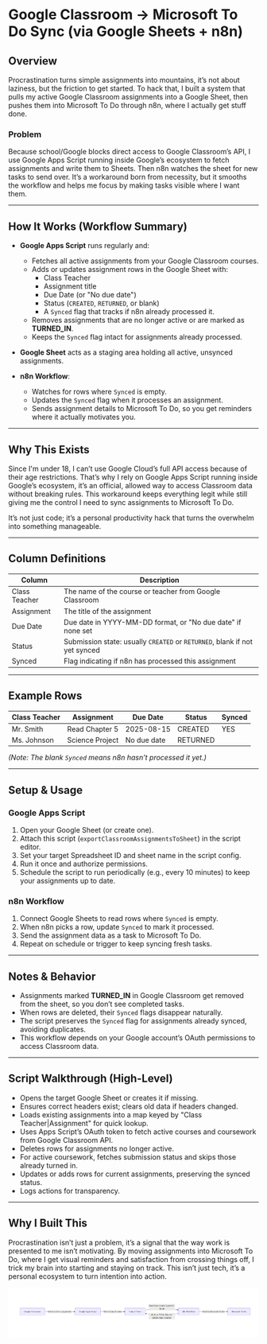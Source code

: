 # Google Classroom → Microsoft To Do Sync (via Google Sheets + n8n)

## Overview

Procrastination turns simple assignments into mountains, it’s not about laziness, but the friction to get started. To hack that, I built a system that pulls my active Google Classroom assignments into a Google Sheet, then pushes them into Microsoft To Do through n8n, where I actually get stuff done.

### Problem

Because school/Google blocks direct access to Google Classroom’s API, I use Google Apps Script running inside Google’s ecosystem to fetch assignments and write them to Sheets. Then n8n watches the sheet for new tasks to send over. It’s a workaround born from necessity, but it smooths the workflow and helps me focus by making tasks visible where I want them.

---

## How It Works (Workflow Summary)

- **Google Apps Script** runs regularly and:
  - Fetches all active assignments from your Google Classroom courses.
  - Adds or updates assignment rows in the Google Sheet with:
    - Class Teacher
    - Assignment title
    - Due Date (or "No due date")
    - Status (`CREATED`, `RETURNED`, or blank)
    - A `Synced` flag that tracks if n8n already processed it.
  - Removes assignments that are no longer active or are marked as **TURNED_IN**.
  - Keeps the `Synced` flag intact for assignments already processed.

- **Google Sheet** acts as a staging area holding all active, unsynced assignments.

- **n8n Workflow**:
  - Watches for rows where `Synced` is empty.
  - Updates the `Synced` flag when it processes an assignment.
  - Sends assignment details to Microsoft To Do, so you get reminders where it actually motivates you.

---

## Why This Exists

Since I'm under 18, I can’t use Google Cloud’s full API access because of their age restrictions. That’s why I rely on Google Apps Script running inside Google’s ecosystem, it’s an official, allowed way to access Classroom data without breaking rules. This workaround keeps everything legit while still giving me the control I need to sync assignments to Microsoft To Do.

It’s not just code; it’s a personal productivity hack that turns the overwhelm into something manageable.

---

## Column Definitions

| Column        | Description                                                        |
|---------------|--------------------------------------------------------------------|
| Class Teacher | The name of the course or teacher from Google Classroom           |
| Assignment    | The title of the assignment                                        |
| Due Date      | Due date in YYYY-MM-DD format, or "No due date" if none set       |
| Status        | Submission state: usually `CREATED` or `RETURNED`, blank if not yet synced |
| Synced       | Flag indicating if n8n has processed this assignment              |

---

## Example Rows

| Class Teacher | Assignment         | Due Date   | Status     | Synced |
|---------------|--------------------|------------|------------|--------|
| Mr. Smith     | Read Chapter 5     | 2025-08-15 | CREATED    | YES    |
| Ms. Johnson   | Science Project    | No due date| RETURNED   |        |

*(Note: The blank `Synced` means n8n hasn’t processed it yet.)*

---

## Setup & Usage

### Google Apps Script

1. Open your Google Sheet (or create one).
2. Attach this script (`exportClassroomAssignmentsToSheet`) in the script editor.
3. Set your target Spreadsheet ID and sheet name in the script config.
4. Run it once and authorize permissions.
5. Schedule the script to run periodically (e.g., every 10 minutes) to keep your assignments up to date.

### n8n Workflow

1. Connect Google Sheets to read rows where `Synced` is empty.
2. When n8n picks a row, update `Synced` to mark it processed.
3. Send the assignment data as a task to Microsoft To Do.
4. Repeat on schedule or trigger to keep syncing fresh tasks.

---

## Notes & Behavior

- Assignments marked **TURNED_IN** in Google Classroom get removed from the sheet, so you don’t see completed tasks.
- When rows are deleted, their `Synced` flags disappear naturally.
- The script preserves the `Synced` flag for assignments already synced, avoiding duplicates.
- This workflow depends on your Google account’s OAuth permissions to access Classroom data.

---

## Script Walkthrough (High-Level)

- Opens the target Google Sheet or creates it if missing.
- Ensures correct headers exist; clears old data if headers changed.
- Loads existing assignments into a map keyed by "Class Teacher|Assignment" for quick lookup.
- Uses Apps Script’s OAuth token to fetch active courses and coursework from Google Classroom API.
- Deletes rows for assignments no longer active.
- For active coursework, fetches submission status and skips those already turned in.
- Updates or adds rows for current assignments, preserving the synced status.
- Logs actions for transparency.

---

## Why I Built This

Procrastination isn’t just a problem, it’s a signal that the way work is presented to me isn’t motivating. By moving assignments into Microsoft To Do, where I get visual reminders and satisfaction from crossing things off, I trick my brain into starting and staying on track. This isn’t just tech, it’s a personal ecosystem to turn intention into action.

![Workflow](/flowchart.png)
